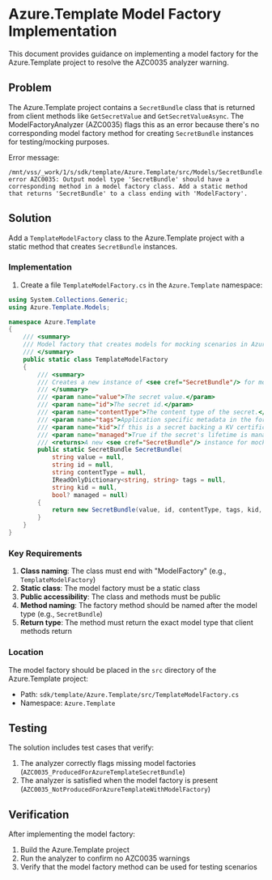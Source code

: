 # Azure.Template Model Factory Implementation

This document provides guidance on implementing a model factory for the Azure.Template project to resolve the AZC0035 analyzer warning.

## Problem

The Azure.Template project contains a `SecretBundle` class that is returned from client methods like `GetSecretValue` and `GetSecretValueAsync`. The ModelFactoryAnalyzer (AZC0035) flags this as an error because there's no corresponding model factory method for creating `SecretBundle` instances for testing/mocking purposes.

Error message:
```
/mnt/vss/_work/1/s/sdk/template/Azure.Template/src/Models/SecretBundle.cs(14,26): error AZC0035: Output model type 'SecretBundle' should have a corresponding method in a model factory class. Add a static method that returns 'SecretBundle' to a class ending with 'ModelFactory'.
```

## Solution

Add a `TemplateModelFactory` class to the Azure.Template project with a static method that creates `SecretBundle` instances.

### Implementation

1. Create a file `TemplateModelFactory.cs` in the `Azure.Template` namespace:

```csharp
using System.Collections.Generic;
using Azure.Template.Models;

namespace Azure.Template
{
    /// <summary>
    /// Model factory that creates models for mocking scenarios in Azure.Template.
    /// </summary>
    public static class TemplateModelFactory
    {
        /// <summary>
        /// Creates a new instance of <see cref="SecretBundle"/> for mocking purposes.
        /// </summary>
        /// <param name="value">The secret value.</param>
        /// <param name="id">The secret id.</param>
        /// <param name="contentType">The content type of the secret.</param>
        /// <param name="tags">Application specific metadata in the form of key-value pairs.</param>
        /// <param name="kid">If this is a secret backing a KV certificate, then this field specifies the corresponding key backing the KV certificate.</param>
        /// <param name="managed">True if the secret's lifetime is managed by key vault.</param>
        /// <returns>A new <see cref="SecretBundle"/> instance for mocking.</returns>
        public static SecretBundle SecretBundle(
            string value = null,
            string id = null,
            string contentType = null,
            IReadOnlyDictionary<string, string> tags = null,
            string kid = null,
            bool? managed = null)
        {
            return new SecretBundle(value, id, contentType, tags, kid, managed);
        }
    }
}
```

### Key Requirements

1. **Class naming**: The class must end with "ModelFactory" (e.g., `TemplateModelFactory`)
2. **Static class**: The model factory must be a static class
3. **Public accessibility**: The class and methods must be public
4. **Method naming**: The factory method should be named after the model type (e.g., `SecretBundle`)
5. **Return type**: The method must return the exact model type that client methods return

### Location

The model factory should be placed in the `src` directory of the Azure.Template project:
- Path: `sdk/template/Azure.Template/src/TemplateModelFactory.cs`
- Namespace: `Azure.Template`

## Testing

The solution includes test cases that verify:

1. The analyzer correctly flags missing model factories (`AZC0035_ProducedForAzureTemplateSecretBundle`)
2. The analyzer is satisfied when the model factory is present (`AZC0035_NotProducedForAzureTemplateWithModelFactory`)

## Verification

After implementing the model factory:

1. Build the Azure.Template project
2. Run the analyzer to confirm no AZC0035 warnings
3. Verify that the model factory method can be used for testing scenarios